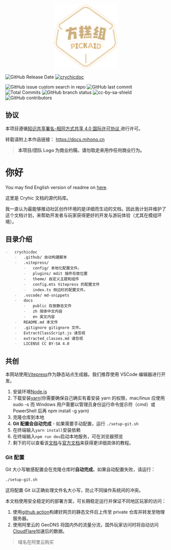 <div align="center"><img height="200" src="docs/public/logo.png" width="200"/></div>

![GitHub Release Date](https://img.shields.io/github/created-at/PickAID/CrychicDoc) [![crychicdoc](https://img.shields.io/badge/CrychicDoc-Maintaining-green)](https://docs.mihono.cn)

![GitHub issue custom search in repo](https://img.shields.io/github/issues/PickAID/CrychicDoc.svg) ![GitHub last commit](https://img.shields.io/github/last-commit/PickAID/CrychicDoc) ![Total Commits](https://img.shields.io/github/commit-activity/t/PickAID/CrychicDoc) ![GitHub branch status](https://img.shields.io/github/check-runs/PickAID/CrychicDoc/main) ![cc-by-sa-shield](https://img.shields.io/badge/License-CC%20BY--SA%204.0-lightgrey.svg)
![GitHub contributors](https://img.shields.io/github/contributors/PickAID/CrychicDoc)

## 协议

本项目遵循[知识共享署名-相同方式共享 4.0 国际许可协议
](LICENSE)进行许可。

转载请附上本作品链接： https://docs.mihono.cn

> **本项目/团队 Logo 为商业约稿，请勿取走来用作任何商业行为。**

# 你好

You may find English version of readme on [here](/.github/docs/README_EN.md).

这里是 Cryhic 文档的源代码库。

我一直认为最能够推动社区创作环境的是详细而生动的文档，因此我计划并维护了这个文档计划，来帮助开发者与玩家获得更好的开发与游玩体验（尤其在模组环境）。

## 目录介绍

```markdown
-   crychicdoc
    -   .github/ 自动构建脚本
    -   .vitepress/
        -   config/ 本地化配置文件。
        -   plugins/ mdit 插件存放位置
        -   theme/ 自定义主题和组件
        -   config.mts Vitepress 的配置文件
        -   index.ts 侧边栏的配置文件。
    -   .vscode/ md-snippets
    -   docs
        -   public 存放静态文件
        -   zh 简体中文内容
        -   en 英文内容
    -   README.md 本文件
    -   .gitignore gitignore 文件。
    -   ExtractClassScript.js 请忽视
    -   extracted_classes.md 请忽视
    -   LICENSE CC BY-SA 4.0
```

## 共创

本网站使用[Vitepress](https://vitepress.dev/)作为静态站点生成器。我们推荐使用 VSCode 编辑器进行开发。

1. 安装环境[Node.js](https://nodejs.org/zh-cn/download/prebuilt-installer)
2. 下载安装[yarn](https://classic.yarnpkg.com/lang/en/docs/install/#windows-stable)(你需要确保自己确实有着安装 yarn 的权限，mac/linux 应使用 sudo -s 而 Windows 用户需要以管理员身份运行命令提示符（cmd）或 PowerShell 后再 npm install -g yarn)
3. 克隆仓库到本地
4. **Git 配置会自动完成** - 如果需要手动配置，运行 `./setup-git.sh`
5. 在终端输入`yarn install`安装依赖
6. 在终端输入`npm run dev`启动本地服务，可在浏览器预览
7. 剩下的可以查看该[文档](https://vitepress.yiov.top/preface.html)与[官方文档](https://vitepress.dev/zh/)来获得更详细具体的教程。

### Git 配置

Git 大小写敏感配置会在克隆仓库时**自动完成**。如果自动配置失败，请运行：

```bash
./setup-git.sh
```

这将配置 Git 以正确处理文件名大小写，防止不同操作系统间的冲突。

本文档使用安全稳定的的部署方案，可长期稳定运行并保证不同地区玩家的访问：

1. 使用[github action](.github/workflows/build.yaml)构建好网页的静态文件后上传至 private 仓库并转发至物理服务器。
2. 使用阿里云的 GeoDNS 将国内外的流量分流，国外玩家访问时将自动访问[CloudFlare](https://cloudflare.com/)加速后的数据。

> 域名在阿里云购买
